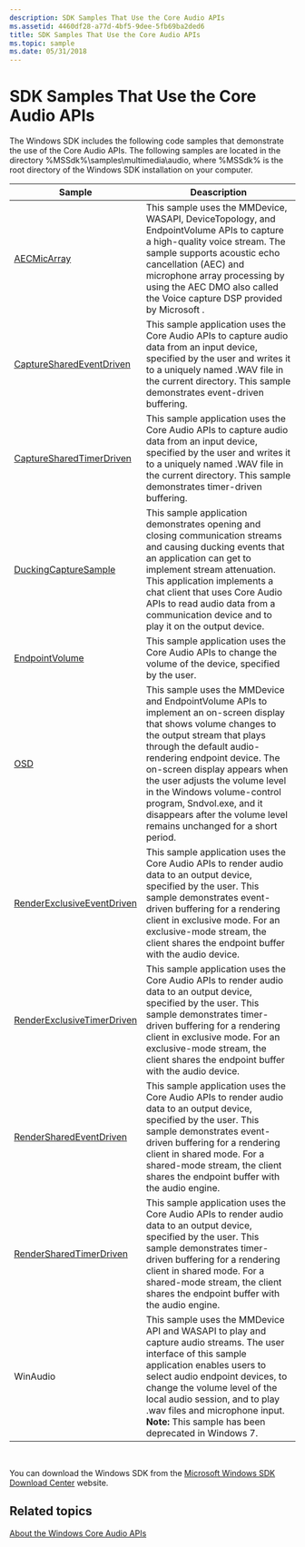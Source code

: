 ```yaml
---
description: SDK Samples That Use the Core Audio APIs
ms.assetid: 4460df28-a77d-4bf5-9dee-5fb69ba2ded6
title: SDK Samples That Use the Core Audio APIs
ms.topic: sample
ms.date: 05/31/2018
---
```


# SDK Samples That Use the Core Audio APIs

The Windows SDK includes the following code samples that demonstrate the use of the Core Audio APIs. The following samples are located in the directory %MSSdk%\\samples\\multimedia\\audio, where %MSSdk% is the root directory of the Windows SDK installation on your computer.




| Sample | Deascription | 
|--------|--------------|
| <a href="aecmicarray.md">AECMicArray</a> | This sample uses the MMDevice, WASAPI, DeviceTopology, and EndpointVolume APIs to capture a high-quality voice stream. The sample supports acoustic echo cancellation (AEC) and microphone array processing by using the AEC DMO also called the Voice capture DSP provided by Microsoft . | 
| <a href="capturesharedeventdriven.md">CaptureSharedEventDriven</a> | This sample application uses the Core Audio APIs to capture audio data from an input device, specified by the user and writes it to a uniquely named .WAV file in the current directory. This sample demonstrates event-driven buffering. | 
| <a href="capturesharedtimerdriven.md">CaptureSharedTimerDriven</a> | This sample application uses the Core Audio APIs to capture audio data from an input device, specified by the user and writes it to a uniquely named .WAV file in the current directory. This sample demonstrates timer-driven buffering. | 
| <a href="duckingcapturesample.md">DuckingCaptureSample</a> | This sample application demonstrates opening and closing communication streams and causing ducking events that an application can get to implement stream attenuation. This application implements a chat client that uses Core Audio APIs to read audio data from a communication device and to play it on the output device. | 
| <a href="endpointvolume.md">EndpointVolume</a> | This sample application uses the Core Audio APIs to change the volume of the device, specified by the user. | 
| <a href="osd.md">OSD</a> | This sample uses the MMDevice and EndpointVolume APIs to implement an on-screen display that shows volume changes to the output stream that plays through the default audio-rendering endpoint device. The on-screen display appears when the user adjusts the volume level in the Windows volume-control program, Sndvol.exe, and it disappears after the volume level remains unchanged for a short period. | 
| <a href="renderexclusiveeventdriven.md">RenderExclusiveEventDriven</a> | This sample application uses the Core Audio APIs to render audio data to an output device, specified by the user. This sample demonstrates event-driven buffering for a rendering client in exclusive mode. For an exclusive-mode stream, the client shares the endpoint buffer with the audio device. | 
| <a href="renderexclusivetimerdriven.md">RenderExclusiveTimerDriven</a> | This sample application uses the Core Audio APIs to render audio data to an output device, specified by the user. This sample demonstrates timer-driven buffering for a rendering client in exclusive mode. For an exclusive-mode stream, the client shares the endpoint buffer with the audio device. | 
| <a href="rendersharedeventdriven.md">RenderSharedEventDriven</a> | This sample application uses the Core Audio APIs to render audio data to an output device, specified by the user. This sample demonstrates event-driven buffering for a rendering client in shared mode. For a shared-mode stream, the client shares the endpoint buffer with the audio engine. | 
| <a href="rendersharedtimerdriven.md">RenderSharedTimerDriven</a> | This sample application uses the Core Audio APIs to render audio data to an output device, specified by the user. This sample demonstrates timer-driven buffering for a rendering client in shared mode. For a shared-mode stream, the client shares the endpoint buffer with the audio engine. | 
| WinAudio | This sample uses the MMDevice API and WASAPI to play and capture audio streams. The user interface of this sample application enables users to select audio endpoint devices, to change the volume level of the local audio session, and to play .wav files and microphone input. **Note:** This sample has been deprecated in Windows 7.<br> | 




 

You can download the Windows SDK from the [Microsoft Windows SDK Download Center](https://developer.microsoft.com/windows/downloads/sdk-archive/) website.

## Related topics

<dl> <dt>

[About the Windows Core Audio APIs](about-the-windows-core-audio-apis.md)
</dt> </dl>

 

 




